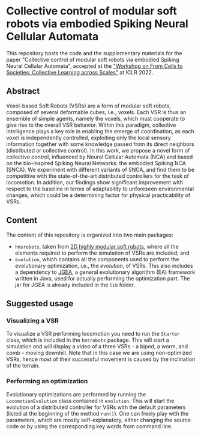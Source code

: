 # Collective control of modular soft robots via embodied Spiking Neural Cellular Automata
This repository hosts the code and the supplementary materials for the paper "Collective control of modular soft robots via embodied Spiking Neural Cellular Automata", accepted at the ["Workshop on From Cells to Societies: Collective Learning across Scales"](https://sites.google.com/view/collective-learning) at ICLR 2022.

## Abstract
Voxel-based Soft Robots (VSRs) are a form of modular soft robots, composed of several deformable cubes, i.e., voxels.
Each VSR is thus an ensemble of simple agents, namely the voxels, which must cooperate to give rise to the overall VSR behavior.
Within this paradigm, collective intelligence plays a key role in enabling the emerge of coordination, as each voxel is independently controlled, exploiting only the local sensory information together with some knowledge passed from its direct neighbors (distributed or collective control).
In this work, we propose a novel form of collective control, influenced by Neural Cellular Automata (NCA) and based on the bio-inspired Spiking Neural Networks: the embodied Spiking NCA (SNCA).
We experiment with different variants of SNCA, and find them to be competitive with the state-of-the-art distributed controllers for the task of locomotion.
In addition, our findings show significant improvement with respect to the baseline in terms of adaptability to unforeseen environmental changes, which could be a determining factor for physical practicability of VSRs.

## Content
The content of this repository is organized into two main packages: 
- `hmsrobots`, taken from [2D highly modular soft robots](https://github.com/ericmedvet/2dhmsr), where all the elements required to perform the simulation of VSRs are included; and
- `evolution`, which contains all the components used to perform the evolutionary optimization, i.e., the *evolution*, of VSRs. This also includes a dependency to [JGEA](https://github.com/ericmedvet/jgea), a general evolutionary algorithm (EA) framework written in Java, used for actually performing the optimization part. The jar for JGEA is already included in the `lib` folder.

## Suggested usage
### Visualizing a VSR
To visualize a VSR performing locomotion you need to run the `Starter` class, which is included in the `hmsrobots` package.
This will start a simulation and will display a video of a three VSRs - a biped, a worm, and comb - moving downhill.
Note that in this case we are using non-optimized VSRs, hence most of their successful movement is caused by the inclination of the terrain.

### Performing an optimization
Evolutionary optimizations are performed by running the `LocomotionEvolution` class contained in `evolution`.
This will start the evolution of a distributed controller for VSRs with the default parameters (listed at the beginning of the method `run()`).
One can freely play with the parameters, which are mostly self-explanatory, either changing the source code or by using the corresponding key words from command line.
